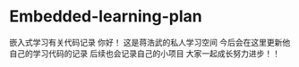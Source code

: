 # Embedded-learning-plan
嵌入式学习有关代码记录
你好！
这是蒋浩武的私人学习空间
今后会在这里更新他自己的学习代码的记录
后续也会记录自己的小项目
大家一起成长努力进步！！
